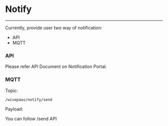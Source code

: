 # Notify

---

Currently, provide user two way of notification:

* API
* MQTT

### API

Please refer API Document on Notification Portal.

### MQTT

Topic:

```
/wisepaas/notify/send
```

Payload:

You can follow /send API

